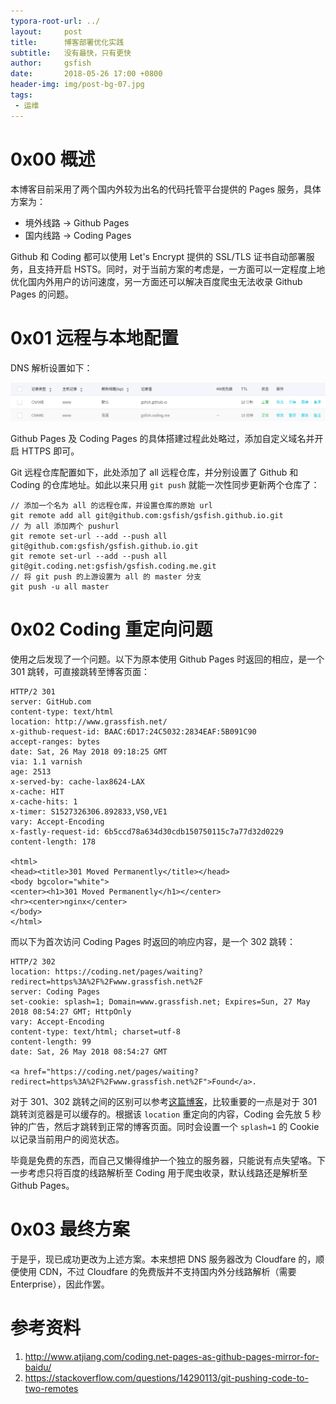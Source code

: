 ```yaml
---
typora-root-url: ../
layout:     post
title:      博客部署优化实践
subtitle:   没有最快，只有更快
author:     gsfish
date:       2018-05-26 17:00 +0800
header-img: img/post-bg-07.jpg
tags:
 - 运维
---
```



# 0x00 概述

本博客目前采用了两个国内外较为出名的代码托管平台提供的 Pages 服务，具体方案为：

* 境外线路 -> Github Pages
* 国内线路 -> Coding Pages

Github 和 Coding 都可以使用 Let's Encrypt 提供的 SSL/TLS 证书自动部署服务，且支持开启 HSTS。同时，对于当前方案的考虑是，一方面可以一定程度上地优化国内外用户的访问速度，另一方面还可以解决百度爬虫无法收录 Github Pages 的问题。


# 0x01 远程与本地配置

DNS 解析设置如下：

![01.png](/img/blog-deploy-optimize/01.png)

Github Pages 及 Coding Pages 的具体搭建过程此处略过，添加自定义域名并开启 HTTPS 即可。

Git 远程仓库配置如下，此处添加了 all 远程仓库，并分别设置了 Github 和 Coding 的仓库地址。如此以来只用 `git push` 就能一次性同步更新两个仓库了：

```
// 添加一个名为 all 的远程仓库，并设置仓库的原始 url
git remote add all git@github.com:gsfish/gsfish.github.io.git
// 为 all 添加两个 pushurl
git remote set-url --add --push all git@github.com:gsfish/gsfish.github.io.git
git remote set-url --add --push all git@git.coding.net:gsfish/gsfish.coding.me.git
// 将 git push 的上游设置为 all 的 master 分支
git push -u all master
```


# 0x02 Coding 重定向问题

使用之后发现了一个问题。以下为原本使用 Github Pages 时返回的相应，是一个 301 跳转，可直接跳转至博客页面：

```
HTTP/2 301 
server: GitHub.com
content-type: text/html
location: http://www.grassfish.net/
x-github-request-id: BAAC:6D17:24C5032:2834EAF:5B091C90
accept-ranges: bytes
date: Sat, 26 May 2018 09:18:25 GMT
via: 1.1 varnish
age: 2513
x-served-by: cache-lax8624-LAX
x-cache: HIT
x-cache-hits: 1
x-timer: S1527326306.892833,VS0,VE1
vary: Accept-Encoding
x-fastly-request-id: 6b5ccd78a634d30cdb150750115c7a77d32d0229
content-length: 178

<html>
<head><title>301 Moved Permanently</title></head>
<body bgcolor="white">
<center><h1>301 Moved Permanently</h1></center>
<hr><center>nginx</center>
</body>
</html>
```

而以下为首次访问 Coding Pages 时返回的响应内容，是一个 302 跳转：

```
HTTP/2 302 
location: https://coding.net/pages/waiting?redirect=https%3A%2F%2Fwww.grassfish.net%2F
server: Coding Pages
set-cookie: splash=1; Domain=www.grassfish.net; Expires=Sun, 27 May 2018 08:54:27 GMT; HttpOnly
vary: Accept-Encoding
content-type: text/html; charset=utf-8
content-length: 99
date: Sat, 26 May 2018 08:54:27 GMT

<a href="https://coding.net/pages/waiting?redirect=https%3A%2F%2Fwww.grassfish.net%2F">Found</a>.
```

对于 301、302 跳转之间的区别可以参考[这篇博客](http://veryyoung.me/blog/2015/08/24/difference-between-301-and-302.html)，比较重要的一点是对于 301 跳转浏览器是可以缓存的。根据该 `location` 重定向的内容，Coding 会先放 5 秒钟的广告，然后才跳转到正常的博客页面。同时会设置一个 `splash=1` 的 Cookie 以记录当前用户的阅览状态。

毕竟是免费的东西，而自己又懒得维护一个独立的服务器，只能说有点失望咯。下一步考虑只将百度的线路解析至 Coding 用于爬虫收录，默认线路还是解析至 Github Pages。


# 0x03 最终方案

于是乎，现已成功更改为上述方案。本来想把 DNS 服务器改为 Cloudfare 的，顺便使用 CDN，不过 Cloudfare 的免费版并不支持国内外分线路解析（需要 Enterprise），因此作罢。


# 参考资料

1. http://www.atjiang.com/coding.net-pages-as-github-pages-mirror-for-baidu/
2. https://stackoverflow.com/questions/14290113/git-pushing-code-to-two-remotes
